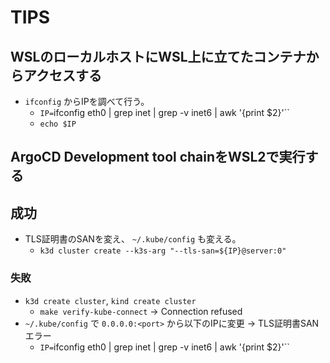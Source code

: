 # TIPS

## WSLのローカルホストにWSL上に立てたコンテナからアクセスする

- `ifconfig` からIPを調べて行う。
  - `IP=`ifconfig eth0 | grep inet | grep -v inet6 | awk '{print $2}'``
  - `echo $IP`

## ArgoCD Development tool chainをWSL2で実行する

## 成功

- TLS証明書のSANを変え、 `~/.kube/config` も変える。
  - `k3d cluster create --k3s-arg "--tls-san=${IP}@server:0"`

### 失敗

- `k3d create cluster`, `kind create cluster`
  - `make verify-kube-connect` -> Connection refused
- `~/.kube/config` で `0.0.0.0:<port>` から以下のIPに変更 -> TLS証明書SANエラー
  - `IP=`ifconfig eth0 | grep inet | grep -v inet6 | awk '{print $2}'``
